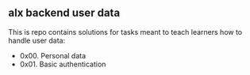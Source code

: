 ## alx backend user data

This is repo contains solutions for tasks meant to teach learners how to handle
user data:
- 0x00. Personal data
- 0x01. Basic authentication
